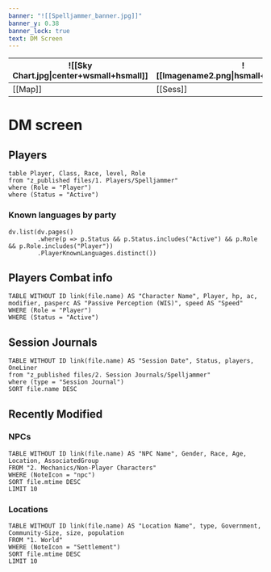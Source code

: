 ```yaml
---
banner: "![[Spelljammer_banner.jpg]]"
banner_y: 0.38
banner_lock: true
text: DM Screen
---
```

| ![[Sky Chart.jpg\|center+wsmall+hsmall]] | ![[Imagename2.png\|hsmall+wsmall+center]] | ![[Imagename3.png\|hsmall+wsmall+center]] | ![[Imagename4.png\|hsmall+wsmall+center]] |     |
| ------------------ | ----------------------------------------- | ----------------------------------------- | ----------------------------------------- | --- |
| [[Map]]      | [[Sess]]                             | [[Notename3]]                             | [[Notename4\|Rename Note Name]]           |     |

# DM screen
## Players
```dataview
table Player, Class, Race, level, Role
from "z_published files/1. Players/Spelljammer"
where (Role = "Player") 
where (Status = "Active") 
```

### Known languages by party
```dataviewjs
dv.list(dv.pages()
		.where(p => p.Status && p.Status.includes("Active") && p.Role && p.Role.includes("Player"))
		.PlayerKnownLanguages.distinct())
```

## Players Combat info
```dataview
TABLE WITHOUT ID link(file.name) AS "Character Name", Player, hp, ac, modifier, pasperc AS "Passive Perception (WIS)", speed AS "Speed"
WHERE (Role = "Player")
WHERE (Status = "Active")
```



## Session Journals
```dataview
TABLE WITHOUT ID link(file.name) AS "Session Date", Status, players, OneLiner
from "z_published files/2. Session Journals/Spelljammer"
where (type = "Session Journal")
SORT file.name DESC
```

## Recently Modified
### NPCs
```dataview  
TABLE WITHOUT ID link(file.name) AS "NPC Name", Gender, Race, Age, Location, AssociatedGroup  
FROM "2. Mechanics/Non-Player Characters"
WHERE (NoteIcon = "npc") 
SORT file.mtime DESC
LIMIT 10
```
### Locations
```dataview  
TABLE WITHOUT ID link(file.name) AS "Location Name", type, Government, Community-Size, size, population  
FROM "1. World"
WHERE (NoteIcon = "Settlement")  
SORT file.mtime DESC
LIMIT 10
```
